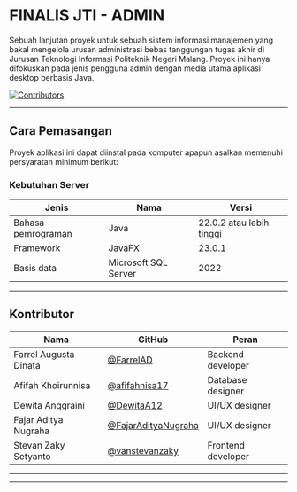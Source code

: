 # FINALIS JTI - ADMIN

Sebuah lanjutan proyek untuk sebuah sistem informasi manajemen yang bakal mengelola urusan administrasi bebas tanggungan tugas akhir di Jurusan Teknologi Informasi Politeknik Negeri Malang. Proyek ini hanya difokuskan pada jenis pengguna admin dengan media utama aplikasi desktop berbasis Java.

[![Contributors](https://img.shields.io/github/contributors/andromeda-hebat/FINALIS-JTI-ADMIN)](https://github.com/andromeda-hebat/FINALIS-JTI-ADMIN/graphs/contributors)    

---

## Cara Pemasangan
Proyek aplikasi ini dapat diinstal pada komputer apapun asalkan memenuhi persyaratan minimum berikut: 

### Kebutuhan Server
| Jenis | Nama                 | Versi                    |
| -- |----------------------|--------------------------|
| Bahasa pemrograman | Java                 | 22.0.2 atau lebih tinggi |
| Framework | JavaFX               | 23.0.1                   |
| Basis data | Microsoft SQL Server | 2022                     |

---


## Kontributor
| Nama | GitHub | Peran |
|--|--| -- |
| Farrel Augusta Dinata | [@FarrelAD](https://github.com/FarrelAD) | Backend developer |
| Afifah Khoirunnisa | [@afifahnisa17](https://github.com/afifahnisa17) | Database designer |
| Dewita Anggraini | [@DewitaA12](https://github.com/DewitaA12) | UI/UX designer |
| Fajar Aditya Nugraha | [@FajarAdityaNugraha](https://github.com/FajarAdityaNugraha) | UI/UX designer |
| Stevan Zaky Setyanto | [@vanstevanzaky](https://github.com/vanstevanzaky) | Frontend developer |

---
---
